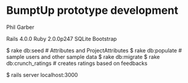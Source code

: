 # BumptUp prototype development
Phil Garber

Rails 4.0.0
Ruby 2.0.0p247
SQLite
Bootstrap

$ rake db:seed   	# Attributes and ProjectAttributes
$ rake db:populate  # sample users and other sample data
$ rake db:migrate
$ rake db:crunch_ratings  # creates ratings based on feedbacks

$ rails server
localhost:3000




